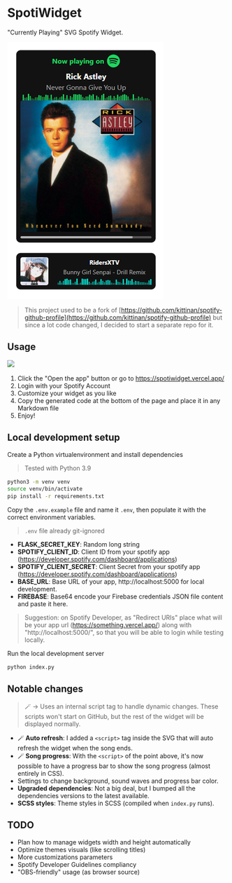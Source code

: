 # SpotiWidget

"Currently Playing" SVG Spotify Widget.

![SpotiWidget Example](https://raw.githubusercontent.com/Hecsall/spotiwidget/master/static/img/readme-screen.png)

> This project used to be a fork of [https://github.com/kittinan/spotify-github-profile](https://github.com/kittinan/spotify-github-profile) but since a lot code changed, I decided to start a separate repo for it.

## **Usage**
<a href="https://spotiwidget.vercel.app/" target="_blank" title="Open SpotiWidget">
    <img src="https://spotiwidget.vercel.app/static/img/open-app-button.svg">
</a>

1. Click the "Open the app" button or go to https://spotiwidget.vercel.app/
2. Login with your Spotify Account
3. Customize your widget as you like
4. Copy the generated code at the bottom of the page and place it in any Markdown file
5. Enjoy!

## **Local development setup**
Create a Python virtualenvironment and install dependencies
> Tested with Python 3.9
```sh
python3 -m venv venv
source venv/bin/activate
pip install -r requirements.txt
```

Copy the `.env.example` file and name it `.env`, then populate it with the correct environment variables.
> `.env` file already git-ignored
- **FLASK_SECRET_KEY**: Random long string
- **SPOTIFY_CLIENT_ID**: Client ID from your spotify app (https://developer.spotify.com/dashboard/applications)
- **SPOTIFY_CLIENT_SECRET**: Client Secret from your spotify app (https://developer.spotify.com/dashboard/applications)
- **BASE_URL**: Base URL of your app, http://localhost:5000 for local development.
- **FIREBASE**: Base64 encode your Firebase credentials JSON file content and paste it here.

> Suggestion: on Spotify Developer, as "Redirect URIs" place what will be your app url (https://something.vercel.app/) along with "http://localhost:5000/", so that you will be able to login while testing locally.

Run the local development server
```sh
python index.py
```

## **Notable changes**
> :magic_wand: &rarr; Uses an internal script tag to handle dynamic changes. These scripts won't start on GitHub, but the rest of the widget will be displayed normally. 
- :magic_wand: **Auto refresh**: I added a `<script>` tag inside the SVG that will auto refresh the widget when the song ends.
- :magic_wand: **Song progress**: With the `<script>` of the point above, it's now possible to have a progress bar to show the song progress (almost entirely in CSS).
- Settings to change background, sound waves and progress bar color.
- **Upgraded dependencies**: Not a big deal, but I bumped all the dependencies versions to the latest available.
- **SCSS styles**: Theme styles in SCSS (compiled when `index.py` runs).

## **TODO**
- Plan how to manage widgets width and height automatically
- Optimize themes visuals (like scrolling titles)
- More customizations parameters
- Spotify Developer Guidelines compliancy
- "OBS-friendly" usage (as browser source)